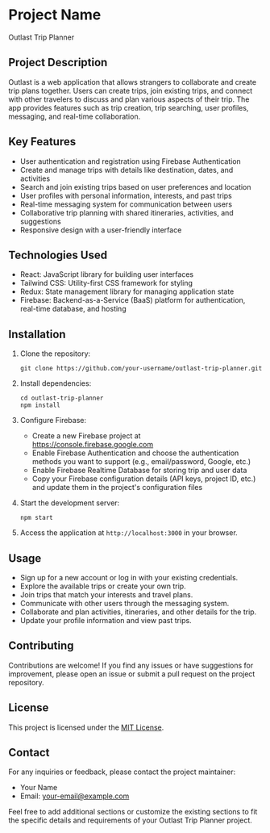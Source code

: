 # Project Name

Outlast Trip Planner

## Project Description

Outlast is a web application that allows strangers to collaborate and create trip plans together. Users can create trips, join existing trips, and connect with other travelers to discuss and plan various aspects of their trip. The app provides features such as trip creation, trip searching, user profiles, messaging, and real-time collaboration.

## Key Features

- User authentication and registration using Firebase Authentication
- Create and manage trips with details like destination, dates, and activities
- Search and join existing trips based on user preferences and location
- User profiles with personal information, interests, and past trips
- Real-time messaging system for communication between users
- Collaborative trip planning with shared itineraries, activities, and suggestions
- Responsive design with a user-friendly interface

## Technologies Used

- React: JavaScript library for building user interfaces
- Tailwind CSS: Utility-first CSS framework for styling
- Redux: State management library for managing application state
- Firebase: Backend-as-a-Service (BaaS) platform for authentication, real-time database, and hosting

## Installation

1. Clone the repository:
   ```shell
   git clone https://github.com/your-username/outlast-trip-planner.git
   ```

2. Install dependencies:
   ```shell
   cd outlast-trip-planner
   npm install
   ```

3. Configure Firebase:
   - Create a new Firebase project at https://console.firebase.google.com
   - Enable Firebase Authentication and choose the authentication methods you want to support (e.g., email/password, Google, etc.)
   - Enable Firebase Realtime Database for storing trip and user data
   - Copy your Firebase configuration details (API keys, project ID, etc.) and update them in the project's configuration files

4. Start the development server:
   ```shell
   npm start
   ```

5. Access the application at `http://localhost:3000` in your browser.

## Usage

- Sign up for a new account or log in with your existing credentials.
- Explore the available trips or create your own trip.
- Join trips that match your interests and travel plans.
- Communicate with other users through the messaging system.
- Collaborate and plan activities, itineraries, and other details for the trip.
- Update your profile information and view past trips.

## Contributing

Contributions are welcome! If you find any issues or have suggestions for improvement, please open an issue or submit a pull request on the project repository.

## License

This project is licensed under the [MIT License](LICENSE).

## Contact

For any inquiries or feedback, please contact the project maintainer:
- Your Name
- Email: your-email@example.com

Feel free to add additional sections or customize the existing sections to fit the specific details and requirements of your Outlast Trip Planner project.